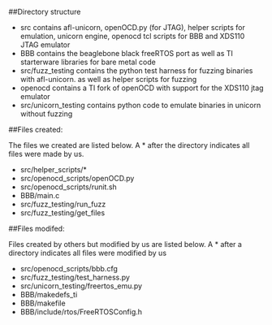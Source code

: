 ##Directory structure

* src contains afl-unicorn, openOCD.py (for JTAG), helper scripts for emulation, unicorn engine, openocd tcl scripts for BBB and XDS110 JTAG emulator
* BBB contains the beaglebone black freeRTOS port as well as TI starterware libraries for bare metal code
* src/fuzz_testing contains the python test harness for fuzzing binaries with afl-unicorn. as well as helper scripts for fuzzing
* openocd contains a TI fork of openOCD with support for the XDS110 jtag emulator
* src/unicorn_testing contains python code to emulate binaries in unicorn without fuzzing

##Files created:

The files we created are listed below. A \* after the directory indicates all files were made by us.

* src/helper_scripts/\*
* src/openocd_scripts/openOCD.py
* src/openocd_scripts/runit.sh
* BBB/main.c
* src/fuzz_testing/run_fuzz
* src/fuzz_testing/get_files

##Files modifed:

Files created by others but modified by us are listed below. A \* after a directory indicates all files were modified by us

* src/openocd_scripts/bbb.cfg
* src/fuzz_testing/test_harness.py
* src/unicorn_testing/freertos_emu.py
* BBB/makedefs_ti
* BBB/makefile
* BBB/include/rtos/FreeRTOSConfig.h
